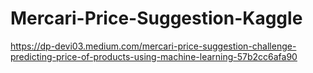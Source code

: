 # Mercari-Price-Suggestion-Kaggle

https://dp-devi03.medium.com/mercari-price-suggestion-challenge-predicting-price-of-products-using-machine-learning-57b2cc6afa90 
